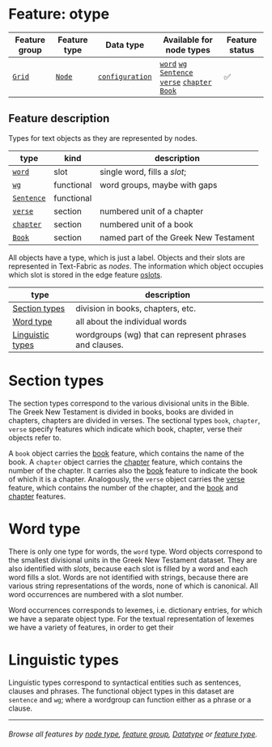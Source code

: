# Feature: otype <a name="start"></a>

Feature group | Feature type | Data type | Available for node types | Feature status
---  | --- | --- | --- | ---
[`Grid`](featuresbygroup.md#grid-features) | [`Node`](featuresbyfeaturetype.md#node-features) | [`configuration`](featuresbydatatype.md#configuration-data) | [`word`](featuresbynodetype.md#word-nodes) [`wg`](featuresbynodetype.md#wordgroup-nodes) [`Sentence`](featuresbynodetype.md#sentence-nodes) [`verse`](featuresbynodetype.md#verse-nodes) [`chapter`](featuresbynodetype.md#chapter-nodes) [`Book`](featuresbynodetype.md#book-nodes) | ✅

## Feature description

Types for text objects as they are represented by nodes.
 
type | kind | description
--- |--- |---
[`word`](featuresbynodetype.md#word-nodes) | slot | single word, fills a *slot*;
[`wg`](featuresbynodetype.md#wordgroup-nodes) | functional | word groups, maybe with gaps
[`Sentence`](featuresbynodetype.md#sentence-nodes) |functional| 
[`verse`](featuresbynodetype.md#verse-nodes) |section | numbered unit of a chapter
[`chapter`](featuresbynodetype.md#chapter-nodes) | section | numbered unit of a book
[`Book`](featuresbynodetype.md#book-nodes) | section | named part of the Greek New Testament

All objects have a type, which is just a label.
Objects and their slots are represented in Text-Fabric as *nodes*.
The information which object occupies which slot is stored in the edge feature [oslots](oslots.md#).

type|description
---|---
[Section types](#section-types) |division in books, chapters, etc.
[Word type](#word-type)  | all about the individual words
[Linguistic types](#linguistic-types) |wordgroups (wg) that can represent phrases and clauses.

# Section types

The section types correspond to the various divisional units in the Bible.
The Greek New Testament is divided in books, books are divided in chapters, chapters are divided in verses.
The sectional types `book`, `chapter`, `verse` specify features which indicate which book, chapter, verse their objects refer to.

A `book` object carries the [book](book.md#readme) feature, which contains the name of the book.
A `chapter` object carries the [chapter](chapter.md#readme) feature, which contains the number of the chapter.
It carries also the [book](book.md#readme) feature to indicate the book of which it is a chapter.
Analogously, the `verse` object carries the [verse](verse.md#readme) feature, which contains the number of the chapter, and the [book](book.md#readme) and [chapter](chapter.md#readme) features.

# Word type

There is only one type for words, the `word` type.
Word objects correspond to the smallest divisional units in the Greek New Testament dataset.
They are also identified with *slots*, because each slot is filled by a word and each word fills a slot.
Words are not identified with strings, because there are various
string representations of the words, none of which is canonical. All word occurrences are numbered
with a slot number.

Word occurrences corresponds to lexemes, i.e. dictionary entries, for which we have a separate object type.
For the textual representation of lexemes we have a variety of features, in order to get their 

# Linguistic types

Linguistic types correspond to syntactical entities such as sentences, clauses and phrases.
The functional object types in this dataset are `sentence` and `wg`; where a wordgroup can function either as a phrase or a clause.

---
###### *Browse all features by [node type](featuresbynodetype.md#readme), [feature group](featuresbygroup.md#readme), [Datatype](featuresbydatatype.md#readme)  or [feature type](featuresbyfeaturetype.md#readme).*
